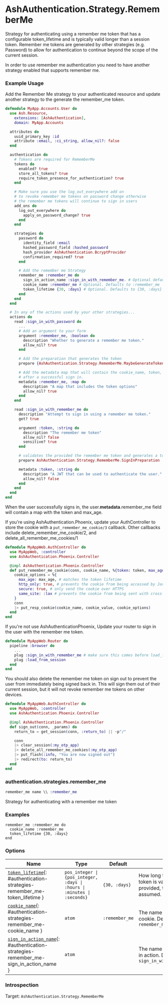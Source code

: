 <!--
This file was generated by Spark. Do not edit it by hand.
-->
# AshAuthentication.Strategy.RememberMe

Strategy for authenticating using a remember me token that has a configurable token_lifetime
and is typically valid longer than a session token. Remember me tokens are generated by other
strategies (e.g. Password) to allow for authentication to continue beyond the scope of the
current session.

In order to use remember me authentication you need to have another strategy
enabled that supports remember me.

### Example Usage

Add the Remember Me strategy to your authenticated resource and update another
strategy to the generate the remember_me token.

```elixir
defmodule MyApp.Accounts.User do
  use Ash.Resource,
    extensions: [AshAuthentication],
    domain: MyApp.Accounts

  attributes do
    uuid_primary_key :id
    attribute :email, :ci_string, allow_nil?: false
  end

  authentication do
    # Tokens are required for RememberMe
    tokens do
      enabled? true
      store_all_tokens? true
      require_token_presence_for_authentication? true
    end

    # Make sure you use the log_out_everywhere add on
    # to revoke remember me tokens on password change otherwise
    # the remember me tokens will continue to sign in users
    add_ons do
      log_out_everywhere do
        apply_on_password_change? true
      end
    end

    strategies do
      password do
        identity_field :email
        hashed_password_field :hashed_password
        hash_provider AshAuthentication.BcryptProvider
        confirmation_required? true
      end

      # Add the remember me Strategy
      remember_me :remember_me do
        sign_in_action_name :sign_in_with_remember_me. # Optional defaults to :sign_in_with_[:strategy_name]
        cookie_name :remember_me # Optional. Defaults to :remember_me
        token_lifetime {30, :days} # Optional. Defaults to {30, :days}
      end
    end
  end

  # In any of the actions used by your other strategies...
  actions do
    read :sign_in_with_password do
      ...
      # Add an argument to your form
      argument :remember_me, :boolean do
        description "Whether to generate a remember me token."
        allow_nil? true
      end

      # Add the preparation that generates the token
      prepare {AshAuthentication.Strategy.RememberMe.MaybeGenerateTokenPreparation, strategy_name: :remember_me}

      # Add the metadata map that will contain the cookie_name, token, and other values
      # after a successful sign in.
      metadata :remember_me, :map do
        description "A map that includes the token options"
        allow_nil? true
      end
    end

    read :sign_in_with_remember_me do
      description "Attempt to sign in using a remember me token."
      get? true

      argument :token, :string do
        description "The remember me token"
        allow_nil? false
        sensitive? true
      end

      # validates the provided the remember me token and generates a token for the session
      prepare AshAuthentication.Strategy.RememberMe.SignInPreparation

      metadata :token, :string do
        description "A JWT that can be used to authenticate the user."
        allow_nil? false
      end
    end
  end
end
```

When the user successfully signs in, the user.__metadata__.remember_me field will contain a map
with the token and max_age.

If you're using AshAuthentication.Phoenix, update your AuthController to store the cookie with
a `put_remember_me_cookie/3` callback. Other callbacks include delete_remember_me_cookie/2,
and delete_all_remember_me_cookies/1

```elixir
defmodule MyAppWeb.AuthController do
  use MyAppWeb, :controller
  use AshAuthentication.Phoenix.Controller

  @impl AshAuthentication.Phoenix.Controller
  def put_remember_me_cookie(conn, cookie_name, %{token: token, max_age: max_age}) do
    cookie_options = %{
      max_age: max_age, # matches the token lifetime
      http_only: true, # prevents the cookie from being accessed by JavaScript
      secure: true, # only send the cookie over HTTPS
      same_site: :lax # prevents the cookie from being sent with cross-site requests
    }
    conn
    |> put_resp_cookie(cookie_name, cookie_value, cookie_options)
  end
end
```

If you're not use AshAuthenticationPhoenix,
Update your router to sign in the user with the remember me token.

```elixir
defmodule MyAppWeb.Router do
  pipeline :browser do
    ...
    plug :sign_in_with_remember_me # make sure this comes before load_from_session
    plug :load_from_session
  end
end
```

You should also delete the remember me token on sign out to prevent the
user from immediately being signed back in. This will sign them out of their
current session, but it will not revoke remember me tokens on other devices.

```elixir
defmodule MyAppWeb.AuthController do
  use MyAppWeb, :controller
  use AshAuthentication.Phoenix.Controller

  @impl AshAuthentication.Phoenix.Controller
  def sign_out(conn, _params) do
    return_to = get_session(conn, :return_to) || ~p"/"

    conn
    |> clear_session(:my_otp_app)
    |> delete_all_remember_me_cookies(:my_otp_app)
    |> put_flash(:info, "You are now signed out")
    |> redirect(to: return_to)
  end
end
```




### authentication.strategies.remember_me
```elixir
remember_me name \\ :remember_me
```


Strategy for authenticating with a remember me token



### Examples
```
remember_me :remember_me do
  cookie_name :remember_me
  token_lifetime {30, :days}
end

```




### Options

| Name | Type | Default | Docs |
|------|------|---------|------|
| [`token_lifetime`](#authentication-strategies-remember_me-token_lifetime){: #authentication-strategies-remember_me-token_lifetime } | `pos_integer \| {pos_integer, :days \| :hours \| :minutes \| :seconds}` | `{30, :days}` | How long the remember me token is valid.  If no unit is provided, then `minutes` is assumed. |
| [`cookie_name`](#authentication-strategies-remember_me-cookie_name){: #authentication-strategies-remember_me-cookie_name } | `atom` | `:remember_me` | The name to use for the cookie. Defaults to `remember_me` |
| [`sign_in_action_name`](#authentication-strategies-remember_me-sign_in_action_name){: #authentication-strategies-remember_me-sign_in_action_name } | `atom` |  | The name to use for the sign in action. Defaults to `sign_in_with_<strategy_name>` |





### Introspection

Target: `AshAuthentication.Strategy.RememberMe`



<style type="text/css">.spark-required::after { content: "*"; color: red !important; }</style>
